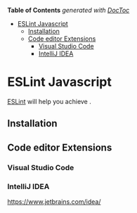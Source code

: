 <!-- START doctoc generated TOC please keep comment here to allow auto update -->
<!-- DON'T EDIT THIS SECTION, INSTEAD RE-RUN doctoc TO UPDATE -->
**Table of Contents**  *generated with [DocToc](https://github.com/thlorenz/doctoc)*

- [ESLint Javascript](#eslint-javascript)
  - [Installation](#installation)
  - [Code editor Extensions](#code-editor-extensions)
    - [Visual Studio Code](#visual-studio-code)
    - [IntelliJ IDEA](#intellij-idea)

<!-- END doctoc generated TOC please keep comment here to allow auto update -->

# ESLint Javascript

[ESLint](https://eslint.org/) will help you achieve .

## Installation


## Code editor Extensions
### Visual Studio Code
### IntelliJ IDEA
https://www.jetbrains.com/idea/


